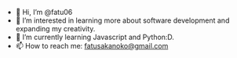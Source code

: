 - 👋 Hi, I’m @fatu06
- 👀 I’m interested in learning more about software development and expanding my creativity.
- 🌱 I’m currently learning Javascript and Python:D.
- 📫 How to reach me: fatusakanoko@gmail.com

<!---
fatu06/fatu06 is a ✨ special ✨ repository because its `README.md` (this file) appears on your GitHub profile.
You can click the Preview link to take a look at your changes.
--->
